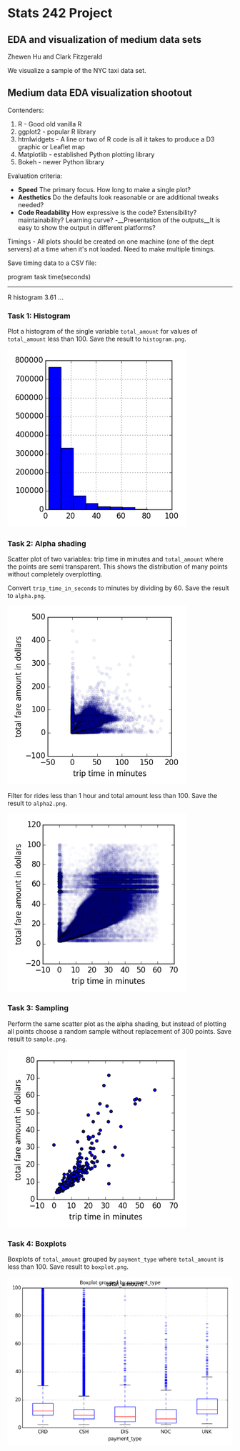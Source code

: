 # Stats 242 Project

## EDA and visualization of medium data sets

Zhewen Hu and Clark Fitzgerald

We visualize a sample of the NYC taxi data set.

## Medium data EDA visualization shootout

Contenders: 

1. R - Good old vanilla R
2. ggplot2 - popular R library
3. htmlwidgets - A line or two of R code is all it takes to produce a D3 graphic or Leaflet map
4. Matplotlib - established Python plotting library
5. Bokeh - newer Python library

Evaluation criteria:

- __Speed__ The primary focus. How long to make a single plot?
- __Aesthetics__ Do the defaults look reasonable or are additional tweaks
  needed?
- __Code Readability__ How expressive is the code? Extensibility?
  maintainability? Learning curve?
-__Presentation of the outputs__It is easy to show the output in different platforms?

Timings - All plots should be created on one machine 
(one of the dept servers) at a time when it's not loaded. Need to make
multiple timings. 

Save timing data to a CSV file:

program     task        time(seconds)
-------     ----        ----
R           histogram   3.61
...


### Task 1: Histogram

Plot a histogram of the single variable `total_amount` for values of 
`total_amount` less than 100. Save the result to `histogram.png`.

![The defaults are not so wonderful](matplotlib/histogram.png)

### Task 2: Alpha shading 

Scatter plot of two variables: trip time in minutes and `total_amount`
where the points are semi transparent. 
This shows the distribution of many points without completely overplotting.

Convert `trip_time_in_seconds` to minutes by dividing by 60.
Save the result to `alpha.png`.

![Matplotlib](matplotlib/alpha.png)

Filter for rides less than 1 hour and total amount less than 100. 
    Save the result to `alpha2.png`.

![Matplotlib](matplotlib/alpha2.png)

### Task 3: Sampling

Perform the same scatter plot as the alpha shading, but instead of plotting
all points choose a random sample without replacement of 300 points.
Save result to `sample.png`.

![Matplotlib](matplotlib/sample.png)

### Task 4: Boxplots

Boxplots of `total_amount` grouped by `payment_type` where `total_amount`
is less than 100.
Save result to `boxplot.png`.

![Matplotlib](matplotlib/boxplot.png)
